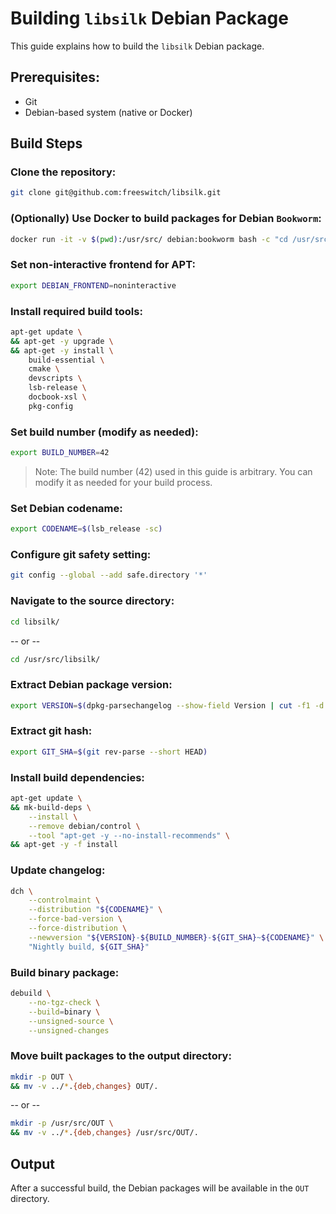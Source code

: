 # Building `libsilk` Debian Package

This guide explains how to build the `libsilk` Debian package.

## Prerequisites:
- Git
- Debian-based system (native or Docker)

## Build Steps

### Clone the repository:
```bash
git clone git@github.com:freeswitch/libsilk.git
```

### (Optionally) Use Docker to build packages for Debian `Bookworm`:
```bash
docker run -it -v $(pwd):/usr/src/ debian:bookworm bash -c "cd /usr/src/ && bash"
```

### Set non-interactive frontend for APT:
```bash
export DEBIAN_FRONTEND=noninteractive
```

### Install required build tools:
```bash
apt-get update \
&& apt-get -y upgrade \
&& apt-get -y install \
    build-essential \
    cmake \
    devscripts \
    lsb-release \
    docbook-xsl \
    pkg-config
```

### Set build number (modify as needed):
```bash
export BUILD_NUMBER=42
```
> Note: The build number (42) used in this guide is arbitrary. You can modify it as needed for your build process.

### Set Debian codename:
```bash
export CODENAME=$(lsb_release -sc)
```

### Configure git safety setting:
```bash
git config --global --add safe.directory '*'
```

### Navigate to the source directory:
```bash
cd libsilk/
```
-- or --
```bash
cd /usr/src/libsilk/
```

### Extract Debian package version:
```bash
export VERSION=$(dpkg-parsechangelog --show-field Version | cut -f1 -d'-')
```

### Extract git hash:
```bash
export GIT_SHA=$(git rev-parse --short HEAD)
```

### Install build dependencies:
```bash
apt-get update \
&& mk-build-deps \
    --install \
    --remove debian/control \
    --tool "apt-get -y --no-install-recommends" \
&& apt-get -y -f install
```

### Update changelog:
```bash
dch \
    --controlmaint \
    --distribution "${CODENAME}" \
    --force-bad-version \
    --force-distribution \
    --newversion "${VERSION}-${BUILD_NUMBER}-${GIT_SHA}~${CODENAME}" \
    "Nightly build, ${GIT_SHA}"
```

### Build binary package:
```bash
debuild \
    --no-tgz-check \
    --build=binary \
    --unsigned-source \
    --unsigned-changes
```

### Move built packages to the output directory:
```bash
mkdir -p OUT \
&& mv -v ../*.{deb,changes} OUT/.
```
-- or --
```bash
mkdir -p /usr/src/OUT \
&& mv -v ../*.{deb,changes} /usr/src/OUT/.
```

## Output

After a successful build, the Debian packages will be available in the `OUT` directory.

